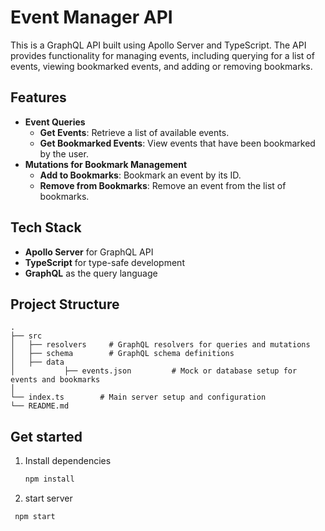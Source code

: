 # Event Manager API

This is a GraphQL API built using Apollo Server and TypeScript. The API provides functionality for managing events, including querying for a list of events, viewing bookmarked events, and adding or removing bookmarks.

## Features

- **Event Queries**
  - **Get Events**: Retrieve a list of available events.
  - **Get Bookmarked Events**: View events that have been bookmarked by the user.
- **Mutations for Bookmark Management**
  - **Add to Bookmarks**: Bookmark an event by its ID.
  - **Remove from Bookmarks**: Remove an event from the list of bookmarks.

## Tech Stack

- **Apollo Server** for GraphQL API
- **TypeScript** for type-safe development
- **GraphQL** as the query language

## Project Structure

```plaintext
.
├── src
│   ├── resolvers     # GraphQL resolvers for queries and mutations
│   ├── schema        # GraphQL schema definitions
│   ├── data
│           ├── events.json         # Mock or database setup for events and bookmarks
│
└── index.ts        # Main server setup and configuration
└── README.md
```

## Get started

1. Install dependencies

   ```bash
   npm install
   ```

2. start server

```bash
 npm start
```
